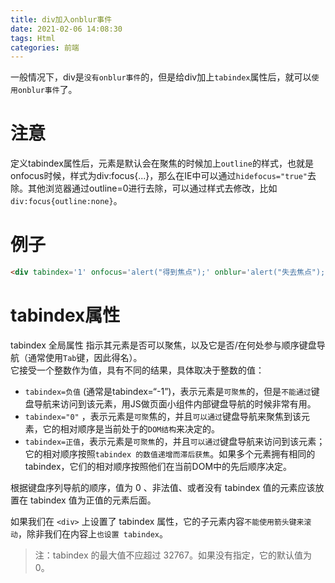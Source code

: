 ```yaml
---
title: div加入onblur事件
date: 2021-02-06 14:08:30
tags: Html
categories: 前端
---
```



一般情况下，div是`没有onblur事件`的，但是给div加上`tabindex`属性后，就可以`使用onblur事件`了。  
# 注意
定义tabindex属性后，元素是默认会在聚焦的时候加上`outline`的样式，也就是onfocus时候，样式为div:focus{...}，那么在IE中可以通过`hidefocus="true"`去除。其他浏览器通过outline=0进行去除，可以通过样式去修改，比如`div:focus{outline:none}`。
<!--more-->
# 例子
```html
<div tabindex='1' onfocus='alert("得到焦点");' onblur='alert("失去焦点");'></div>
```

# tabindex属性
tabindex 全局属性 指示其元素是否可以聚焦，以及它是否/在何处参与顺序键盘导航（通常使用`Tab`键，因此得名）。  
它接受一个整数作为值，具有不同的结果，具体取决于整数的值：  
- `tabindex=负值` (通常是tabindex=“-1”)，表示元素是`可聚焦`的，但是`不能通过`键盘导航来访问到该元素，用JS做页面小组件内部键盘导航的时候非常有用。
- `tabindex="0"` ，表示元素是`可聚`焦的，并且`可以通过`键盘导航来聚焦到该元素，它的相对顺序是当前处于的`DOM结构`来决定的。
- `tabindex=正值`，表示元素是`可聚焦`的，并且`可以通过`键盘导航来访问到该元素；它的相对顺序按照`tabindex 的数值递增而滞后获焦`。如果多个元素拥有相同的 tabindex，它们的相对顺序按照他们在当前DOM中的先后顺序决定。

根据键盘序列导航的顺序，值为 0 、非法值、或者没有 tabindex 值的元素应该放置在 tabindex 值为正值的元素后面。  

如果我们在 `<div>` 上设置了 tabindex 属性，它的子元素内容`不能使用箭头键来滚动`，除非我们在内容上`也设置 tabindex`。

> 注：tabindex 的最大值不应超过 32767。如果没有指定，它的默认值为 0。